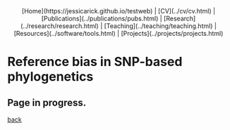 <center>
[Home](https://jessicarick.github.io/testweb) | [CV](../cv/cv.html) | [Publications](../publications/pubs.html) | [Research](../research/research.html) | [Teaching](../teaching/teaching.html) | [Resources](../software/tools.html) | [Projects](../projects/projects.html)
</center>

# Reference bias in SNP-based phylogenetics

## Page in progress.

[back](projects.html)
